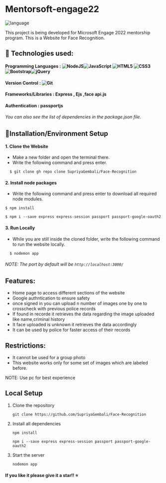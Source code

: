 # Mentorsoft-engage22

![language](https://img.shields.io/badge/-Microsoft%20Engage%2022-bluevoilet)

This project is being developed for Microsoft Engage 2022 mentorship program. This is a Website for Face Recognition.





##  🚩 Technologies used:
#### Programming Languages : <img alt="NodeJS" src="https://img.shields.io/badge/node.js-%2343853D.svg?style=for-the-badge&logo=node-dot-js&logoColor=white"/><img alt="JavaScript" src="https://img.shields.io/badge/javascript-%23323330.svg?style=for-the-badge&logo=javascript&logoColor=%23F7DF1E"/> <img alt="HTML5" src="https://img.shields.io/badge/html5-%23E34F26.svg?style=for-the-badge&logo=html5&logoColor=white"/> <img alt="CSS3" src="https://img.shields.io/badge/css3-%231572B6.svg?style=for-the-badge&logo=css3&logoColor=white"/><img alt="Bootstrap" src="https://img.shields.io/badge/bootstrap-%23563D7C.svg?style=for-the-badge&logo=bootstrap&logoColor=white"/><img alt="jQuery" src="https://img.shields.io/badge/jquery-%230769AD.svg?style=for-the-badge&logo=jquery&logoColor=white"/>  
#### Version Control : <img alt="Git" src="https://img.shields.io/badge/git-%23F05033.svg?style=for-the-badge&logo=git&logoColor=white"/>  
####  Frameworks/Libraries : Express , Ejs ,face api.js
#### Authentication : passportjs
###### You can also see the list of dependencies in the package.json file.
## 🚩Installation/Environment Setup 

  #### 1. Clone the Website
  
  * Make a new folder and open the terminal there.
  * Write the following command and press enter.
  
  ```
    $ git clone gh repo clone SupriyaGembali/Face-Recognition
  ```
    
 #### 2. Install node packages
  * Write the following command and press enter to download all required node modules.
 
   ```
   $ npm install 
   
   $ npm i --save express express-session passport passport-google-oauth2
  ```
  
#### 3. Run Locally

 * While you are still inside the cloned folder, write the following command to run the website locally. 
 
 ```
   $ nodemon app
 ```
  
 ###### NOTE: The port by default will be ```http://localhost:3000/```


## Features:
  - Home page to access different sections of the website
  - Google authntication to ensure safety
  - once signed in you can upload n number of images one by one to crosscheck with previous police records
  - If found in recorde it retrieves the data regarding the image uploaded like name,criminal history 
  - It face uploaded is unknown it retrieves the data accordingly 
  - It can be used by police for faster access of their records 
  

## Restrictions:
  - It cannot be used for a group photo
  - This website works only for some set of images which are labeled before.

NOTE: Use pc for best experience

## Local Setup
  1. Clone the repository

     ```
     git clone https://github.com/SupriyaGembali/Face-Recognition
     
     ```

  2. Install all dependencies

     ```
     npm install 
     
     npm i --save express express-session passport passport-google-oauth2
     
     ```
  
  3. Start the server
  
     ```
     nodemon app
     
     ```


#### If you like it please give it a star!! ⭐



